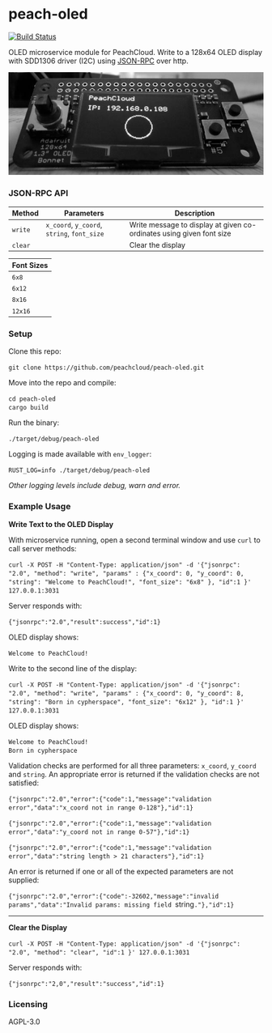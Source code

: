 # peach-oled

[![Build Status](https://travis-ci.com/peachcloud/peach-oled.svg?branch=master)](https://travis-ci.com/peachcloud/peach-oled)

OLED microservice module for PeachCloud. Write to a 128x64 OLED display with SDD1306 driver (I2C) using [JSON-RPC](https://www.jsonrpc.org/specification) over http.

![Close-up, black-and-white photo of an Adafruit 128x64 1.3" OLED Bonnet. The circuit board features a 5-way joystick on the left side, two push-buttons on the right side (labelled #5 and #6), and a central OLED display. The display shows text reading: "PeachCloud" on the first line and "IP: 192.168.0.8" on the third line. A circle is displayed beneath the two lines of text and is horizontally-centered".](docs/images/peachcloud_oled.jpg)

### JSON-RPC API

| Method | Parameters | Description |
| --- | --- | --- |
| `write` | `x_coord`, `y_coord`, `string`, `font_size` | Write message to display at given co-ordinates using given font size |
| `clear` | | Clear the display |

| Font Sizes |
| --- |
| `6x8` |
| `6x12` |
| `8x16` |
| `12x16` |

### Setup

Clone this repo:

`git clone https://github.com/peachcloud/peach-oled.git`

Move into the repo and compile:

`cd peach-oled`  
`cargo build`

Run the binary:

`./target/debug/peach-oled`

Logging is made available with `env_logger`:

`RUST_LOG=info ./target/debug/peach-oled`

_Other logging levels include debug, warn and error._

### Example Usage

**Write Text to the OLED Display**

With microservice running, open a second terminal window and use `curl` to call server methods:

`curl -X POST -H "Content-Type: application/json" -d '{"jsonrpc": "2.0", "method": "write", "params" : {"x_coord": 0, "y_coord": 0, "string": "Welcome to PeachCloud!", "font_size": "6x8" }, "id":1 }' 127.0.0.1:3031`

Server responds with:

`{"jsonrpc":"2.0","result":success","id":1}`

OLED display shows:

`Welcome to PeachCloud!`

Write to the second line of the display:

`curl -X POST -H "Content-Type: application/json" -d '{"jsonrpc": "2.0", "method": "write", "params" : {"x_coord": 0, "y_coord": 8, "string": "Born in cypherspace", "font_size": "6x12" }, "id":1 }' 127.0.0.1:3031`

OLED display shows:

`Welcome to PeachCloud!`  
`Born in cypherspace`

Validation checks are performed for all three parameters: `x_coord`, `y_coord` and `string`. An appropriate error is returned if the validation checks are not satisfied:

`{"jsonrpc":"2.0","error":{"code":1,"message":"validation error","data":"x_coord not in range 0-128"},"id":1}`

`{"jsonrpc":"2.0","error":{"code":1,"message":"validation error","data":"y_coord not in range 0-57"},"id":1}`

`{"jsonrpc":"2.0","error":{"code":1,"message":"validation error","data":"string length > 21 characters"},"id":1}`

An error is returned if one or all of the expected parameters are not supplied:

`{"jsonrpc":"2.0","error":{"code":-32602,"message":"invalid params","data":"Invalid params: missing field `string`."},"id":1}`

-----

**Clear the Display**

`curl -X POST -H "Content-Type: application/json" -d '{"jsonrpc": "2.0", "method": "clear", "id":1 }' 127.0.0.1:3031`

Server responds with:

`{"jsonrpc":"2,0","result":"success","id":1}`

### Licensing

AGPL-3.0
